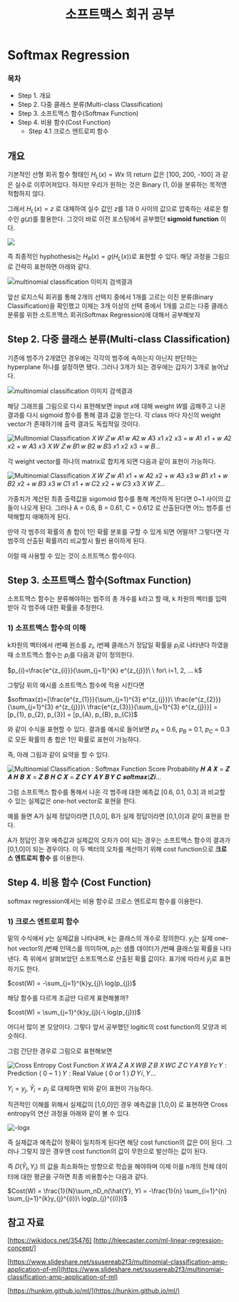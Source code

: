 ﻿---
title:  "소프트맥스 회귀 공부"

categories:
  - Machine Learning
tags:
  - Study, Machine Learning

---
# Softmax Regression
### 목차


-  Step 1. 개요
-  Step 2. 다중 클래스 분류(Multi-class Classification)
-  Step 3. 소프트맥스 함수(Softmax Function)
-   Step 4. 비용 함수(Cost Function)
	* Step 4.1 크로스 엔트로피 함수


## 개요

기본적인 선형 회귀 함수 형태인 $H_L(x) = Wx$ 의 return 값은 [100, 200, -100] 과 같은 실수로 이루어져있다. 
하지만 우리가 원하는 것은 Binary (1, 0)을 분류하는 목적엔 적합하지 않다.

그래서 $H_L(x) = z$ 로 대체하여  실수 값인 $z$를 1과 0 사이의 값으로 압축하는 새로운 함수인 $g(z)$를 활용한다. 
그것이 바로 이전 포스팅에서 공부했던 **sigmoid function** 이다.

![](https://wikidocs.net/images/page/22881/%EC%8B%9C%EA%B7%B8%EB%AA%A8%EC%9D%B4%EB%93%9C%EA%B7%B8%EB%9E%98%ED%94%84.png)

즉 최종적인 hyphothesis는 $H_R(x) = g(H_L(x))$로 표현할 수 있다. 
해당 과정을 그림으로 간략히 표현하면 아래와 같다.

![multinomial classification 이미지 검색결과](https://image.slidesharecdn.com/multinomialclassificationapplicationofml-170117162000/95/multinomial-classification-and-application-of-ml-3-638.jpg?cb=1484670145)

앞선 로지스틱 회귀를 통해 2개의 선택지 중에서 1개를 고르는 이진 분류(Binary Classification)을 확인했고 이제는 3개 이상의 선택 중에서 1개를 고르는 다중 클래스 분류를 위한 소트프맥스 회귀(Softmax Regression)에 대해서 공부해보자

## Step 2. 다중 클래스 분류(Multi-class Classification)

기존에 범주가 2개였던 경우에는 각각의 범주에 속하는지 아닌지 판단하는 hyperplane 하나를 설정하면 됐다. 
그러나 3개가 되는 경우에는 갑자기 3개로 늘어났다. 

![multinomial classification 이미지 검색결과](https://encrypted-tbn0.gstatic.com/images?q=tbn%3AANd9GcRMs0KyWKhArZNxXf-IMFXlhlMOfKPOTC3NBfvnnUN2HO8PJQ4c)

해당 그래프를 그림으로 다시 표현해보면 input $x$에 대해 weight $W$를 곱해주고 나온 결과를 다시 sigmoid 함수를 통해 결과 값을 얻는다. 각 class 마다 자신의 weight vector가 존재하기에 출력 결과도 독립적일 것이다.

![Multinomial Classification
𝑋
𝑊
𝑍
𝑤 𝐴1 𝑤 𝐴2 𝑤 𝐴3
𝑥1
𝑥2
𝑥3
= 𝑤 𝐴1 𝑥1 + 𝑤 𝐴2 𝑥2 + 𝑤 𝐴3 𝑥3
𝑋
𝑊
𝑍
𝑤 𝐵1 𝑤 𝐵2 𝑤 𝐵3
𝑥1
𝑥2
𝑥3
= 𝑤 𝐵...](https://image.slidesharecdn.com/multinomialclassificationapplicationofml-170117162000/95/multinomial-classification-and-application-of-ml-13-1024.jpg?cb=1484670145)

각 weight vector를 하나의 matrix로 합치게 되면 다음과 같이 표현이 가능하다.

![Multinomial Classification
𝑋
𝑊
𝑍
𝑤 𝐴1 𝑥1 + 𝑤 𝐴2 𝑥2 + 𝑤 𝐴3 𝑥3
𝑤 𝐵1 𝑥1 + 𝑤 𝐵2 𝑥2 + 𝑤 𝐵3 𝑥3
𝑤 𝐶1 𝑥1 + 𝑤 𝐶2 𝑥2 + 𝑤 𝐶3 𝑥3
𝑋
𝑊
𝑍...](https://image.slidesharecdn.com/multinomialclassificationapplicationofml-170117162000/95/multinomial-classification-and-application-of-ml-14-1024.jpg?cb=1484670145)

가중치가 계산된 최종 출력값을 sigomoid 함수를 통해 계산하게 된다면 0~1 사이의 값들이 나오게 된다. 
그러나 A = 0.6, B = 0.61, C = 0.612 로 산출된다면 어느 범주를 선택해할지 애매하게 된다.

만약 각 범주의 확률의 총 합이 1인 확률 분포를 구할 수 있게 되면 어떨까? 그렇다면 각 범주의 산출된 확률끼리 비교할시 훨씬 용이하게 된다. 

이럴 때 사용할 수 있는 것이 소프트맥스 함수이다.

## Step 3. 소프트맥스 함수(Softmax Function)

소프트맥스 함수는 분류해야하는 범주의 총 개수를 k라고 할 때, k 차원의 벡터를 입력받아 각 범주에 대한 확률을 추정한다.

### 1) 소프트맥스 함수의 이해

k차원의 벡터에서 i번째 원소를 $z_i$, i번째 클래스가 정답일 확률을 $p_i$로 나타낸다 하였을 때 소프트맥스 함수는 $p_i$를 다음과 같이 정의한다.
 
 $p_{i}=\frac{e^{z_{i}}}{\sum_{j=1}^{k} e^{z_{j}}}\ \ for\ i=1, 2, ... k$

그렇담 위의 예시를 소프트맥스 함수에 적용 시킨다면 

$softmax(z)=[\frac{e^{z_{1}}}{\sum_{j=1}^{3} e^{z_{j}}}\ \frac{e^{z_{2}}}{\sum_{j=1}^{3} e^{z_{j}}}\ \frac{e^{z_{3}}}{\sum_{j=1}^{3} e^{z_{j}}}] = [p_{1}, p_{2}, p_{3}] = [p_{A}, p_{B}, p_{C}]$

와 같이 수식을 표현할 수 있다. 결과를 예시로 들어보면 
$p_{A}$ = 0.6, $p_{B}$ = 0.1, $p_{C}$ = 0.3 로 모든 확률의 총 합은 1인 확률로 표현이 가능하다.

즉, 아래 그림과 같이 요약을 할 수 있다. 

![Multinomial Classification : Softmax Function
Score Probability
𝑯 𝑨 𝑿 = 𝒁 𝑨
𝑯 𝑩 𝑿 = 𝒁 𝑩
𝑯 𝑪 𝑿 = 𝒁 𝑪
𝒀 𝑨
𝒀 𝑩
𝒀 𝑪
𝒔𝒐𝒇𝒕𝒎𝒂𝒙(𝒁𝒊...](https://image.slidesharecdn.com/multinomialclassificationapplicationofml-170117162000/95/multinomial-classification-and-application-of-ml-16-1024.jpg?cb=1484670145)

그럼 소프트맥스 함수를 통해서 나온 각 범주에 대한 예측값 [0.6, 0.1, 0.3] 과 비교할 수 있는 실제값은 one-hot vector로 표현을 한다. 

예를 들면 A가 실제 정답이라면 [1,0,0], B가 실제 정답이라면 [0,1,0]과 같이 표현을 한다.

A가 정답인 경우 예측값과 실제값의 오차가 0이 되는 경우는 소프트맥스 함수의 결과가 [0,1,0]이 되는 경우이다. 
이 두 벡터의 오차를 계산하기 위해 cost function으로 **크로스 엔트로피 함수** 를 이용한다. 

## Step 4. 비용 함수 (Cost Function)

softmax regression에서는 비용 함수로 크로스 엔트로피 함수를 이용한다. 

### 1) 크로스 엔트로피 함수

밑의 수식에서 $y$는 실제값을 나타내며, $k$는 클래스의 개수로 정의한다. $y_j$는 실제 one-hot vector의 $j$번째 인덱스를 의미하며, $p_j$는 샘플 데이터가 $j$번째 클래스일 확률을 나타낸다. 즉 위에서 살펴보았던 소프트맥스로 산출된 확률 값이다. 표기에 따라서 $\hat{y}_{j}$로 표현하기도 한다.

$cost(W) = -\sum_{j=1}^{k}y_{j}\ log(p_{j})$

해당 함수를 다르게 조금만 다르게 표현해볼까?

$cost(W) = \sum_{j=1}^{k}y_{j}(-\ log(p_{j}))$

어디서 많이 본 모양이다. 그렇다 앞서 공부했던 logitic의 cost function의 모양과 비슷하다.

그럼 간단한 경우로 그림으로 표현해보면 

![Cross Entropy Cost Function
𝑋
𝑊𝐴
𝑍 𝐴
𝑋
𝑊𝐵
𝑍 𝐵
𝑋
𝑊𝐶
𝑍 𝐶
𝑌𝐴
𝑌𝐵
𝑌𝑐
𝑌 : Prediction ( 0 ~ 1 )
𝑌 : Real Value ( 0 or 1 )
𝐷 𝑌𝑖, 𝑌...](https://image.slidesharecdn.com/multinomialclassificationapplicationofml-170117162000/95/multinomial-classification-and-application-of-ml-21-1024.jpg?cb=1484670145)

$Y_i = y_j$, $\hat{Y}_{i} =   p_j$ 로 대체하면 위와 같이 표현이 가능하다.

직관적인 이해를 위해서 실제값이 [1,0,0]인 경우 예측값을 [1,0,0] 로 표현하면 Cross entropy의 연산 과정을 아래와 같이 볼 수 있다. 

![-logx](https://user-images.githubusercontent.com/59912557/76183390-8db78b80-620b-11ea-92e2-8de7aa2c9beb.PNG)

즉 실제값과 예측값이 정확이 일치하게 된다면 해당 cost function의 값은 0이 된다. 
그러나 그렇지 않은 경우엔 cost function의 값이 무한으로 발산하는 값이 된다.

즉 $D(\hat{Y}_i, Y_i)$ 의 값을 최소화하는 방향으로 학습을 해야하며 
이제 이를 n개의 전체 데이터에 대한 평균을 구하면 최종 비용함수는 다음과 같다.

$Cost(W) = \frac{1}{N}\sum_nD_n(\hat{Y}, Y) = -\frac{1}{n} \sum_{i=1}^{n} \sum_{j=1}^{k}y_{j}^{(i)}\ log(p_{j}^{(i)})$

## 참고 자료

[https://wikidocs.net/35476] [http://hleecaster.com/ml-linear-regression-concept/]

[https://www.slideshare.net/ssusereab2f3/multinomial-classification-amp-application-of-ml](https://www.slideshare.net/ssusereab2f3/multinomial-classification-amp-application-of-ml)

[https://hunkim.github.io/ml/](https://hunkim.github.io/ml/)







